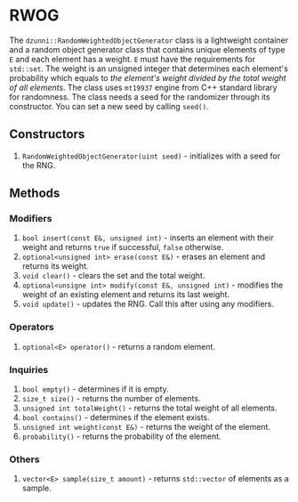 # RWOG
The `dzunni::RandomWeightedObjectGenerator` class is a lightweight container and a random object generator class that contains unique elements of type `E` and each element has a weight. `E` must have the requirements for `std::set`. The weight is an unsigned integer that determines each element's probability which equals to _the element's weight divided by the total weight of all elements_. The class uses `mt19937` engine from C++ standard library for randomness. The class needs a seed for the randomizer through its constructor. You can set a new seed by calling `seed()`.

## Constructors
1. `RandomWeightedObjectGenerator(uint seed)` - initializes with a seed for the RNG.

## Methods
### Modifiers
1. `bool insert(const E&, unsigned int)` - inserts an element with their weight and returns `true` if successful, `false` otherwise.
2. `optional<unsigned int> erase(const E&)` - erases an element and returns its weight.
3. `void clear()` - clears the set and the total weight.
4. `optional<unsigne int> modify(const E&, unsigned int)` - modifies the weight of an existing element and returns its last weight.
5. `void update()` - updates the RNG. Call this after using any modifiers.
### Operators
1. `optional<E> operator()` - returns a random element.
### Inquiries
1. `bool empty()` - determines if it is empty. 
2. `size_t size()` - returns the number of elements.
3. `unsigned int totalWeight()` - returns the total weight of all elements.
4. `bool contains()` - determines if the element exists.
5. `unsigned int weight(const E&)` - returns the weight of the element.
6. `probability()` - returns the probability of the element.
### Others
1. `vector<E> sample(size_t amount)` - returns `std::vector` of elements as a sample.
